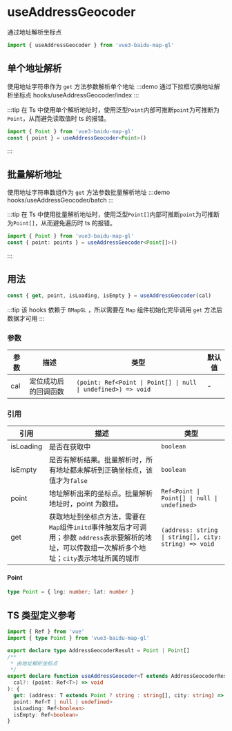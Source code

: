# useAddressGeocoder <Badge type="tip" text="^0.0.39" />

通过地址解析坐标点

```ts
import { useAddressGeocoder } from 'vue3-baidu-map-gl'
```

## 单个地址解析

使用地址字符串作为 `get` 方法参数解析单个地址
:::demo 通过下拉框切换地址解析坐标点
hooks/useAddressGeocoder/index
:::

:::tip
在 Ts 中使用单个解析地址时，使用泛型`Point`内部可推断`point`为可推断为`Point`，从而避免读取值时 ts 的报错。

```ts
import { Point } from 'vue3-baidu-map-gl'
const { point } = useAddressGeocoder<Point>()
```

:::

## 批量解析地址

使用地址字符串数组作为 `get` 方法参数批量解析地址
:::demo
hooks/useAddressGeocoder/batch
:::

:::tip
在 Ts 中使用批量解析地址时，使用泛型`Point[]`内部可推断`point`为可推断为`Point[]`，从而避免遍历时 ts 的报错。

```ts
import { Point } from 'vue3-baidu-map-gl'
const { point: points } = useAddressGeocoder<Point[]>()
```

:::

## 用法

```ts
const { get, point, isLoading, isEmpty } = useAddressGeocoder(cal)
```

:::tip
该 hooks 依赖于 `BMapGL` ，所以需要在 `Map` 组件初始化完毕调用 `get` 方法后数据才可用
:::

### 参数

| 参数 | 描述                 | 类型                                                          | 默认值 |
| ---- | -------------------- | ------------------------------------------------------------- | ------ |
| cal  | 定位成功后的回调函数 | `(point: Ref<Point \| Point[] \| null \| undefined>) => void` | -      |

### 引用

| 引用      | 描述                                                                                                                                                 | 类型                                                  |
| --------- | ---------------------------------------------------------------------------------------------------------------------------------------------------- | ----------------------------------------------------- |
| isLoading | 是否在获取中                                                                                                                                         | `boolean`                                             |
| isEmpty   | 是否有解析结果。批量解析时，所有地址都未解析到正确坐标点，该值才为`false`                                                                            | `boolean`                                             |
| point     | 地址解析出来的坐标点。批量解析地址时，point 为数组。                                                                                                 | `Ref<Point \| Point[] \| null \| undefined>`          |
| get       | 获取地址到坐标点方法，需要在`Map`组件`initd`事件触发后才可调用；参数 `address`表示要解析的地址，可以传数组一次解析多个地址；`city`表示地址所属的城市 | `(address: string \| string[], city: string) => void` |

#### Point

```ts
type Point = { lng: number; lat: number }
```

## TS 类型定义参考

```ts
import { Ref } from 'vue'
import { type Point } from 'vue3-baidu-map-gl'

export declare type AddressGeocoderResult = Point | Point[]
/**
 * 由地址解析坐标点
 */
export declare function useAddressGeocoder<T extends AddressGeocoderResult = AddressGeocoderResult>(
  cal?: (point: Ref<T>) => void
): {
  get: (address: T extends Point ? string : string[], city: string) => void
  point: Ref<T | null | undefined>
  isLoading: Ref<boolean>
  isEmpty: Ref<boolean>
}
```
